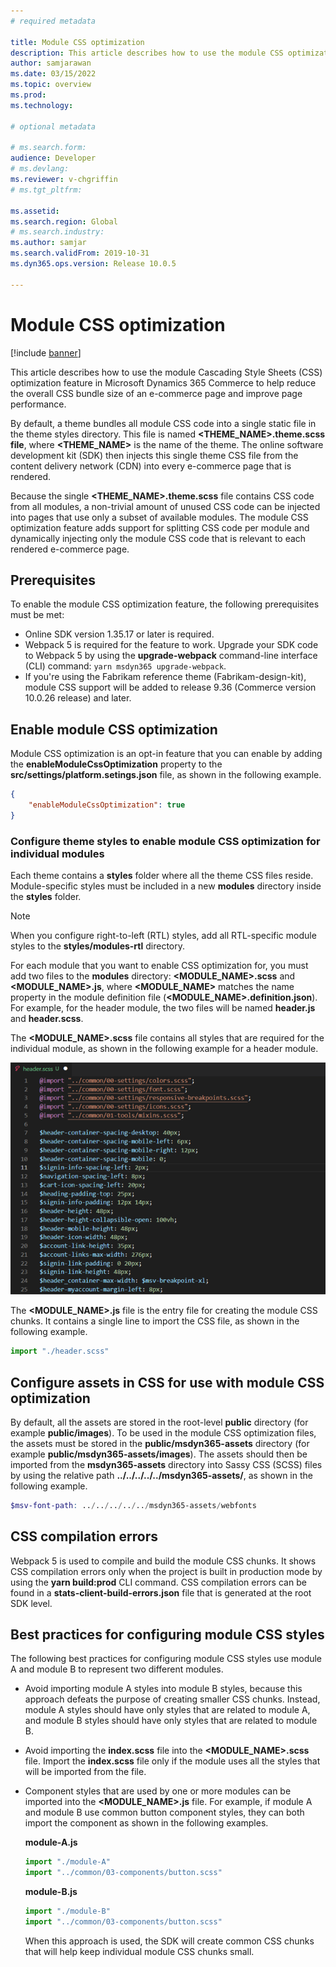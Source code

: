 ```yaml
---
# required metadata

title: Module CSS optimization
description: This article describes how to use the module CSS optimization feature in Microsoft Dynamics 365 Commerce to help reduce the overall CSS bundle size of an e-commerce page and improve page performance.
author: samjarawan
ms.date: 03/15/2022
ms.topic: overview
ms.prod: 
ms.technology: 

# optional metadata

# ms.search.form: 
audience: Developer
# ms.devlang: 
ms.reviewer: v-chgriffin
# ms.tgt_pltfrm: 

ms.assetid: 
ms.search.region: Global
# ms.search.industry: 
ms.author: samjar
ms.search.validFrom: 2019-10-31
ms.dyn365.ops.version: Release 10.0.5

---
```

# Module CSS optimization

[!include [banner](../includes/banner.md)]

This article describes how to use the module Cascading Style Sheets (CSS) optimization feature in Microsoft Dynamics 365 Commerce to help reduce the overall CSS bundle size of an e-commerce page and improve page performance.

By default, a theme bundles all module CSS code into a single static file in the theme styles directory. This file is named **\<THEME\_NAME\>.theme.scss file**, where **\<THEME\_NAME\>** is the name of the theme. The online software development kit (SDK) then injects this single theme CSS file from the content delivery network (CDN) into every e-commerce page that is rendered.

Because the single **\<THEME\_NAME\>.theme.scss** file contains CSS code from all modules, a non-trivial amount of unused CSS code can be injected into pages that use only a subset of available modules. The module CSS optimization feature adds support for splitting CSS code per module and dynamically injecting only the module CSS code that is relevant to each rendered e-commerce page.

## Prerequisites

To enable the module CSS optimization feature, the following prerequisites must be met:

- Online SDK version 1.35.17 or later is required.
- Webpack 5 is required for the feature to work. Upgrade your SDK code to Webpack 5 by using the **upgrade-webpack** command-line interface (CLI) command: `yarn msdyn365 upgrade-webpack`.
- If you're using the Fabrikam reference theme (Fabrikam-design-kit), module CSS support will be added to release 9.36 (Commerce version 10.0.26 release) and later.

## Enable module CSS optimization

Module CSS optimization is an opt-in feature that you can enable by adding the **enableModuleCssOptimization** property to the **src/settings/platform.setings.json** file, as shown in the following example.

```json
{
    "enableModuleCssOptimization": true
}
```

### Configure theme styles to enable module CSS optimization for individual modules

Each theme contains a **styles** folder where all the theme CSS files reside. Module-specific styles must be included in a new **modules** directory inside the **styles** folder.

> [!NOTE]
> When you configure right-to-left (RTL) styles, add all RTL-specific module styles to the **styles/modules-rtl** directory.

For each module that you want to enable CSS optimization for, you must add two files to the **modules** directory: **\<MODULE\_NAME\>.scss** and **\<MODULE\_NAME\>.js**, where **\<MODULE\_NAME\>** matches the name property in the module definition file (**\<MODULE\_NAME\>.definition.json**). For example, for the header module, the two files will be named **header.js** and **header.scss**.

The **\<MODULE\_NAME\>.scss** file contains all styles that are required for the individual module, as shown in the following example for a header module.

![Example of a header.scss file.](media/css-optimization-3.png)

The **\<MODULE\_NAME\>.js** file is the entry file for creating the module CSS chunks. It contains a single line to import the CSS file, as shown in the following example.

```javascript
import "./header.scss"
```

## Configure assets in CSS for use with module CSS optimization

By default, all the assets are stored in the root-level **public** directory (for example **public/images**). To be used in the module CSS optimization files, the assets must be stored in the **public/msdyn365-assets** directory (for example **public/msdyn365-assets/images**). The assets should then be imported from the **msdyn365-assets** directory into Sassy CSS (SCSS) files by using the relative path **../../../../../msdyn365-assets/**, as shown in the following example.

```SCSS
$msv-font-path: ../../../../../msdyn365-assets/webfonts
```

## CSS compilation errors

Webpack 5 is used to compile and build the module CSS chunks. It shows CSS compilation errors only when the project is built in production mode by using the **yarn build:prod** CLI command. CSS compilation errors can be found in a **stats-client-build-errors.json** file that is generated at the root SDK level.

## Best practices for configuring module CSS styles

The following best practices for configuring module CSS styles use module A and module B to represent two different modules.

- Avoid importing module A styles into module B styles, because this approach defeats the purpose of creating smaller CSS chunks. Instead, module A styles should have only styles that are related to module A, and module B styles should have only styles that are related to module B.
- Avoid importing the **index.scss** file into the **\<MODULE\_NAME\>.scss** file. Import the **index.scss** file only if the module uses all the styles that will be imported from the file.
- Component styles that are used by one or more modules can be imported into the **\<MODULE\_NAME\>.js** file. For example, if module A and module B use common button component styles, they can both import the component as shown in the following examples.

    **module-A.js**

    ```js
    import "./module-A"
    import "../common/03-components/button.scss"
    ```

    **module-B.js**

    ```js
    import "./module-B"
    import "../common/03-components/button.scss"
    ``` 

    When this approach is used, the SDK will create common CSS chunks that will help keep individual module CSS chunks small.
